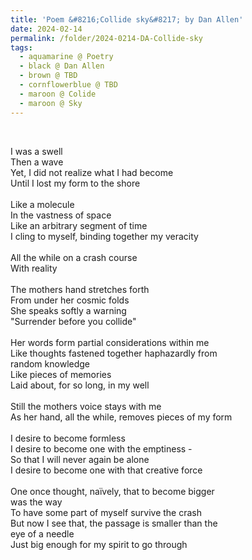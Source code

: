 ```yaml
---
title: 'Poem &#8216;Collide sky&#8217; by Dan Allen'
date: 2024-02-14
permalink: /folder/2024-0214-DA-Collide-sky
tags:
  - aquamarine @ Poetry
  - black @ Dan Allen
  - brown @ TBD
  - cornflowerblue @ TBD
  - maroon @ Colide
  - maroon @ Sky
---
```


<br>

<p>
I was a swell<br>
Then a wave<br>
Yet, I did not realize what I had become<br>
Until I lost my form to the shore<br>
<br>
Like a molecule<br>
In the vastness of space<br>
Like an arbitrary segment of time<br>
I cling to myself, binding together my veracity<br>
<br>
All the while on a crash course<br>
With reality<br>
<br>
The mothers hand stretches forth<br>
From under her cosmic folds<br>
She speaks softly a warning<br>
"Surrender before you collide"<br>
<br>
Her words form partial considerations within me<br>
Like thoughts fastened together haphazardly from<br>
random knowledge<br>
Like pieces of memories<br>
Laid about, for so long, in my well<br>
<br>
Still the mothers voice stays with me<br>
As her hand, all the while, removes pieces of my form<br>
<br>
I desire to become formless<br>
I desire to become one with the emptiness -<br>
So that I will never again be alone<br>
I desire to become one with that creative force<br>
<br>
One once thought, naïvely, that to become bigger<br>
was the way<br>
To have some part of myself survive the crash<br>
But now I see that, the passage is smaller than the<br>
eye of a needle<br>
Just big enough for my spirit to go through<br>
</p>